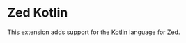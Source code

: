 # Zed Kotlin

This extension adds support for the [Kotlin](https://kotlinlang.org/) language for [Zed](https://zed.dev/).
